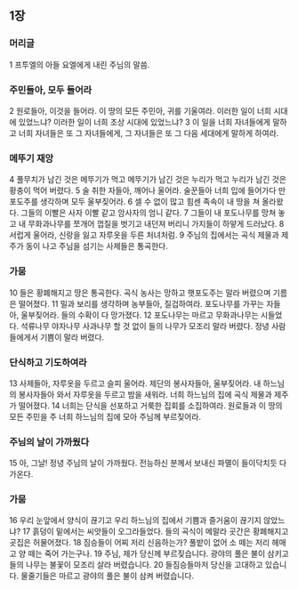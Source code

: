 ## 1장
### 머리글
1 프투엘의 아들 요엘에게 내린 주님의 말씀.
### 주민들아, 모두 들어라
2 원로들아, 이것을 들어라. 이 땅의 모든 주민아, 귀를 기울여라. 이러한 일이 너희 시대에 있었느냐? 이러한 일이 너희 조상 시대에 있었느냐?
3 이 일을 너희 자녀들에게 말하고 너희 자녀들은 또 그 자녀들에게, 그 자녀들은 또 그 다음 세대에게 말하게 하여라.
### 메뚜기 재앙
4 풀무치가 남긴 것은 메뚜기가 먹고 메뚜기가 남긴 것은 누리가 먹고 누리가 남긴 것은 황충이 먹어 버렸다.
5 술 취한 자들아, 깨어나 울어라. 술꾼들아 너희 입에 들어가다 만 포도주를 생각하며 모두 울부짖어라.
6 셀 수 없이 많고 힘센 족속이 내 땅을 쳐 올라왔다. 그들의 이빨은 사자 이빨 같고 암사자의 엄니 같다.
7 그들이 내 포도나무를 망쳐 놓고 내 무화과나무를 쪼개어 껍질을 벗기고 내던져 버리니 가지들이 하얗게 드러났다.
8 서럽게 울어라, 신랑을 잃고 자루옷을 두른 처녀처럼.
9 주님의 집에서는 곡식 제물과 제주가 동이 나고 주님을 섬기는 사제들은 통곡한다.
### 가뭄
10 들은 황폐해지고 땅은 통곡한다. 곡식 농사는 망하고 햇포도주는 말라 버렸으며 기름은 떨어졌다.
11 밀과 보리를 생각하며 농부들아, 질겁하여라. 포도나무를 가꾸는 자들아, 울부짖어라. 들의 수확이 다 망가졌다.
12 포도나무는 마르고 무화과나무는 시들었다. 석류나무 야자나무 사과나무 할 것 없이 들의 나무가 모조리 말라 버렸다. 정녕 사람들에게서 기쁨이 말라 버렸다.
### 단식하고 기도하여라
13 사제들아, 자루옷을 두르고 슬피 울어라. 제단의 봉사자들아, 울부짖어라. 내 하느님의 봉사자들아 와서 자루옷을 두르고 밤을 새워라. 너희 하느님의 집에 곡식 제물과 제주가 떨어졌다.
14 너희는 단식을 선포하고 거룩한 집회를 소집하여라. 원로들과 이 땅의 모든 주민을 주 너희 하느님의 집에 모아 주님께 부르짖어라.
### 주님의 날이 가까웠다
15 아, 그날! 정녕 주님의 날이 가까웠다. 전능하신 분께서 보내신 파멸이 들이닥치듯 다가온다.
### 가뭄
16 우리 눈앞에서 양식이 끊기고 우리 하느님의 집에서 기쁨과 즐거움이 끊기지 않았느냐?
17 흙덩이 밑에서는 씨앗들이 오그라들었다. 들의 곡식이 메말라 곳간은 황폐해지고 곳집은 허물어졌다.
18 짐승들이 어찌 저리 신음하는가? 풀밭이 없어 소 떼는 저리 헤매고 양 떼는 죽어 가는구나.
19 주님, 제가 당신께 부르짖습니다. 광야의 풀은 불이 삼키고 들의 나무는 불꽃이 모조리 살라 버렸습니다.
20 들짐승들마저 당신을 고대하고 있습니다. 물줄기들은 마르고 광야의 풀은 불이 삼켜 버렸습니다.
